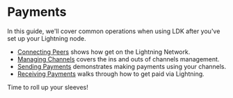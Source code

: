 # Payments

In this guide, we'll cover common operations when using LDK after you've set up
your Lightning node.

* [Connecting Peers](/payments/connecting_peers) shows how get on the Lightning Network.
* [Managing Channels](/payments/managing_channels) covers the ins and outs of channels
  management.
* [Sending Payments](/payments/sending_payments) demonstrates making payments using your
  channels.
* [Receiving Payments](/payments/receiving_payments) walks through how to get paid via
  Lightning.

Time to roll up your sleeves!
